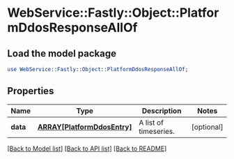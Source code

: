 # WebService::Fastly::Object::PlatformDdosResponseAllOf

## Load the model package
```perl
use WebService::Fastly::Object::PlatformDdosResponseAllOf;
```

## Properties
Name | Type | Description | Notes
------------ | ------------- | ------------- | -------------
**data** | [**ARRAY[PlatformDdosEntry]**](PlatformDdosEntry.md) | A list of timeseries. | [optional] 

[[Back to Model list]](../README.md#documentation-for-models) [[Back to API list]](../README.md#documentation-for-api-endpoints) [[Back to README]](../README.md)


